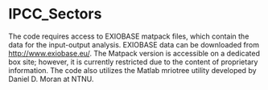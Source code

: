 # IPCC_Sectors
The code requires access to EXIOBASE matpack files, which contain the data for the input-output analysis. 
EXIOBASE data can be downloaded from http://www.exiobase.eu/. The Matpack version is accessible on a 
dedicated box site; however, it is currently restricted due to the content of proprietary information. 
The code also utilizes the Matlab mriotree utility developed by Daniel D. Moran at NTNU.
